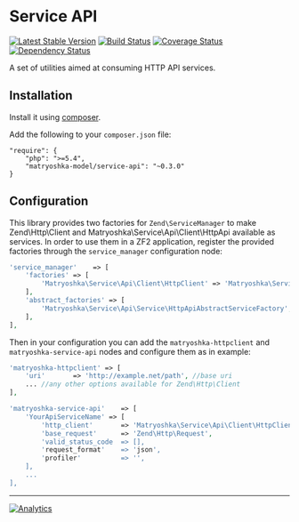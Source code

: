 Service API
===========

[![Latest Stable Version](https://poser.pugx.org/matryoshka-model/service-api/v/stable.png)](https://packagist.org/packages/matryoshka-model/service-api) [![Build Status](https://travis-ci.org/matryoshka-model/service-api.svg?branch=master)](https://travis-ci.org/matryoshka-model/service-api) [![Coverage Status](https://coveralls.io/repos/matryoshka-model/service-api/badge.png?branch=master)](https://coveralls.io/r/matryoshka-model/service-api?branch=master) [![Dependency Status](https://www.versioneye.com/user/projects/5453c98322b4fbeff00000c2/badge.svg)](https://www.versioneye.com/user/projects/5453c98322b4fbeff00000c2)

A set of utilities aimed at consuming HTTP API services.

## Installation

Install it using [composer](http://getcomposer.org).

Add the following to your `composer.json` file:

```
"require": {
    "php": ">=5.4",
    "matryoshka-model/service-api": "~0.3.0"
}
```

## Configuration

This library provides two factories for `Zend\ServiceManager` to make Zend\Http\Client and Matryoshka\Service\Api\Client\HttpApi available as services. In order to use them in a ZF2 application, register the provided factories through the `service_manager` configuration node:

```php
'service_manager'    => [
    'factories' => [
        'Matryoshka\Service\Api\Client\HttpClient' => 'Matryoshka\Service\Api\Service\HttpClientServiceFactory',
    ],
    'abstract_factories' => [
        'Matryoshka\Service\Api\Service\HttpApiAbstractServiceFactory',
    ],
],
```

Then in your configuration you can add the `matryoshka-httpclient` and `matryoshka-service-api` nodes and configure them as in example:

```php
'matryoshka-httpclient' => [
    'uri'       => 'http://example.net/path', //base uri
    ... //any other options available for Zend\Http\Client
],

'matryoshka-service-api'    => [
    'YourApiServiceName' => [
        'http_client'       => 'Matryoshka\Service\Api\Client\HttpClient', // http client service name
        'base_request'      => 'Zend\Http\Request',                        // base request service name
        'valid_status_code  => [],                                         // Array of int code valid
        'request_format'    => 'json',                                     // string json/xml
        'profiler'          => '',                                         // profiler service name
    ],
    ...
],
```

---

[![Analytics](https://ga-beacon.appspot.com/UA-49655829-1/matryoshka-model/service-api)](https://github.com/igrigorik/ga-beacon)
